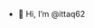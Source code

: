 - 👋 Hi, I’m @ittaq62

<!---
ittaq62/ittaq62 is a ✨ special ✨ repository because its `README.md` (this file) appears on your GitHub profile.
You can click the Preview link to take a look at your changes.
--->
